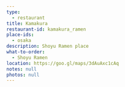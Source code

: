 ```yaml
---
type: 
  - restaurant
title: Kamakura
restaurant-id: kamakura_ramen
place-ids:
  - osaka
description: Shoyu Ramen place
what-to-order:
  - Shoyu Ramen
location: https://goo.gl/maps/3dAuAxc1cAq
notes: null
photos: null
---
```

